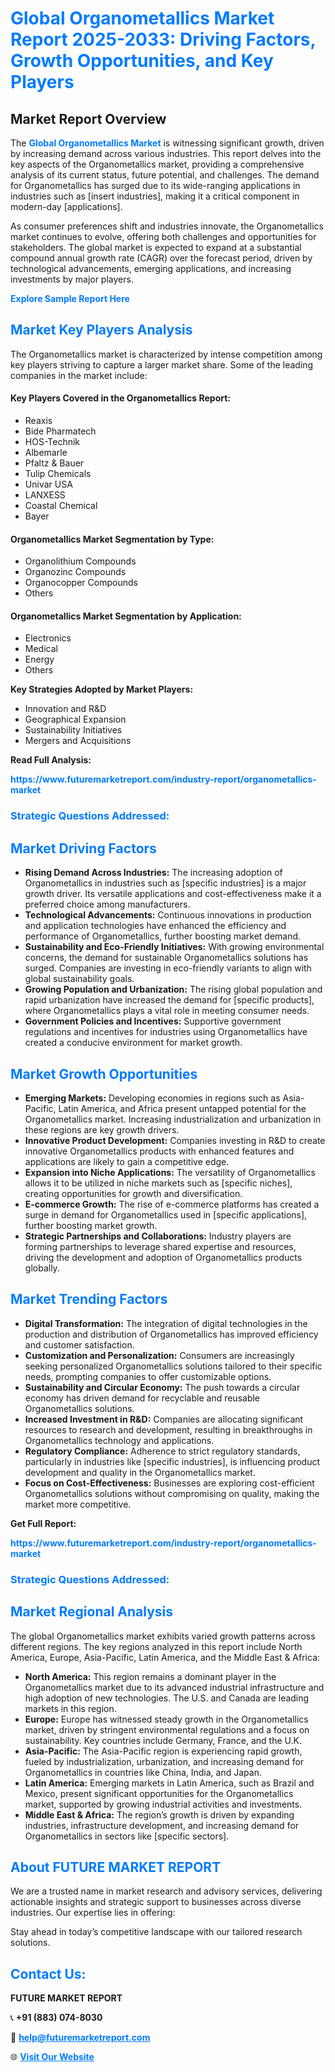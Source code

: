 <h1 style="color: #007BFF;">Global Organometallics Market Report 2025-2033: Driving Factors, Growth Opportunities, and Key Players</h1>

<section id="overview">
<h2>Market Report Overview</h2>
<p>The <a href="https://www.futuremarketreport.com/industry-report/organometallics-market" style="color: #007BFF; text-decoration: none;"><strong>Global Organometallics Market</strong></a> is witnessing significant growth, driven by increasing demand across various industries. This report delves into the key aspects of the Organometallics market, providing a comprehensive analysis of its current status, future potential, and challenges. The demand for Organometallics has surged due to its wide-ranging applications in industries such as [insert industries], making it a critical component in modern-day [applications].</p>
<p>As consumer preferences shift and industries innovate, the Organometallics market continues to evolve, offering both challenges and opportunities for stakeholders. The global market is expected to expand at a substantial compound annual growth rate (CAGR) over the forecast period, driven by technological advancements, emerging applications, and increasing investments by major players.</p>
</section>

<section id="overview">
<p><a href="https://www.futuremarketreport.com/request-sample/reportId=88019" style="color: #007BFF; text-decoration: none;"><strong>Explore Sample Report Here</strong></a></p>
</section>

<section id="key-players">
<h2 style="color: #007BFF;">Market Key Players Analysis</h2>
<p>The Organometallics market is characterized by intense competition among key players striving to capture a larger market share. Some of the leading companies in the market include:</p>
<h4>Key Players Covered in the Organometallics Report:</h4>
<ul><li>Reaxis</li><li>Bide Pharmatech</li><li>HOS-Technik</li><li>Albemarle</li><li>Pfaltz &amp; Bauer</li><li>Tulip Chemicals</li><li>Univar USA</li><li>LANXESS</li><li>Coastal Chemical</li><li>Bayer</li></ul>
<h4>Organometallics Market Segmentation by Type:</h4>
<ul><li>Organolithium Compounds</li><li>Organozinc Compounds</li><li>Organocopper Compounds</li><li>Others</li></ul>

<h4>Organometallics Market Segmentation by Application:</h4>
<ul><li>Electronics</li><li>Medical</li><li>Energy</li><li>Others</li></ul>
<p><strong>Key Strategies Adopted by Market Players:</strong></p>
<ul>
<li>Innovation and R&D</li>
<li>Geographical Expansion</li>
<li>Sustainability Initiatives</li>
<li>Mergers and Acquisitions</li>
</ul>
</section>

<section>
<p><strong>Read Full Analysis: </strong></p><a href="https://www.futuremarketreport.com/industry-report/organometallics-market" style="color: #007BFF; text-decoration: none;"><strong>https://www.futuremarketreport.com/industry-report/organometallics-market</strong></a>
<h3 style="color: #007BFF;">Strategic Questions Addressed:</h3>
</section>

<section id="driving-factors">
<h2 style="color: #007BFF;">Market Driving Factors</h2>
<ul>
<li><strong>Rising Demand Across Industries:</strong> The increasing adoption of Organometallics in industries such as [specific industries] is a major growth driver. Its versatile applications and cost-effectiveness make it a preferred choice among manufacturers.</li>
<li><strong>Technological Advancements:</strong> Continuous innovations in production and application technologies have enhanced the efficiency and performance of Organometallics, further boosting market demand.</li>
<li><strong>Sustainability and Eco-Friendly Initiatives:</strong> With growing environmental concerns, the demand for sustainable Organometallics solutions has surged. Companies are investing in eco-friendly variants to align with global sustainability goals.</li>
<li><strong>Growing Population and Urbanization:</strong> The rising global population and rapid urbanization have increased the demand for [specific products], where Organometallics plays a vital role in meeting consumer needs.</li>
<li><strong>Government Policies and Incentives:</strong> Supportive government regulations and incentives for industries using Organometallics have created a conducive environment for market growth.</li>
</ul>
</section>

<section id="growth-opportunities">
<h2 style="color: #007BFF;">Market Growth Opportunities</h2>
<ul>
<li><strong>Emerging Markets:</strong> Developing economies in regions such as Asia-Pacific, Latin America, and Africa present untapped potential for the Organometallics market. Increasing industrialization and urbanization in these regions are key growth drivers.</li>
<li><strong>Innovative Product Development:</strong> Companies investing in R&D to create innovative Organometallics products with enhanced features and applications are likely to gain a competitive edge.</li>
<li><strong>Expansion into Niche Applications:</strong> The versatility of Organometallics allows it to be utilized in niche markets such as [specific niches], creating opportunities for growth and diversification.</li>
<li><strong>E-commerce Growth:</strong> The rise of e-commerce platforms has created a surge in demand for Organometallics used in [specific applications], further boosting market growth.</li>
<li><strong>Strategic Partnerships and Collaborations:</strong> Industry players are forming partnerships to leverage shared expertise and resources, driving the development and adoption of Organometallics products globally.</li>
</ul>
</section>

<section id="trending-factors">
<h2 style="color: #007BFF;">Market Trending Factors</h2>
<ul>
<li><strong>Digital Transformation:</strong> The integration of digital technologies in the production and distribution of Organometallics has improved efficiency and customer satisfaction.</li>
<li><strong>Customization and Personalization:</strong> Consumers are increasingly seeking personalized Organometallics solutions tailored to their specific needs, prompting companies to offer customizable options.</li>
<li><strong>Sustainability and Circular Economy:</strong> The push towards a circular economy has driven demand for recyclable and reusable Organometallics solutions.</li>
<li><strong>Increased Investment in R&D:</strong> Companies are allocating significant resources to research and development, resulting in breakthroughs in Organometallics technology and applications.</li>
<li><strong>Regulatory Compliance:</strong> Adherence to strict regulatory standards, particularly in industries like [specific industries], is influencing product development and quality in the Organometallics market.</li>
<li><strong>Focus on Cost-Effectiveness:</strong> Businesses are exploring cost-efficient Organometallics solutions without compromising on quality, making the market more competitive.</li>
</ul>
</section>

<section>
<p><strong>Get Full Report: </strong></p><a href="https://www.futuremarketreport.com/industry-report/organometallics-market" style="color: #007BFF; text-decoration: none;"><strong>https://www.futuremarketreport.com/industry-report/organometallics-market</strong></a>
<h3 style="color: #007BFF;">Strategic Questions Addressed:</h3>
</section>


<section id="regional-analysis">
<h2 style="color: #007BFF;">Market Regional Analysis</h2>
<p>The global Organometallics market exhibits varied growth patterns across different regions. The key regions analyzed in this report include North America, Europe, Asia-Pacific, Latin America, and the Middle East & Africa:</p>
<ul>
<li><strong>North America:</strong> This region remains a dominant player in the Organometallics market due to its advanced industrial infrastructure and high adoption of new technologies. The U.S. and Canada are leading markets in this region.</li>
<li><strong>Europe:</strong> Europe has witnessed steady growth in the Organometallics market, driven by stringent environmental regulations and a focus on sustainability. Key countries include Germany, France, and the U.K.</li>
<li><strong>Asia-Pacific:</strong> The Asia-Pacific region is experiencing rapid growth, fueled by industrialization, urbanization, and increasing demand for Organometallics in countries like China, India, and Japan.</li>
<li><strong>Latin America:</strong> Emerging markets in Latin America, such as Brazil and Mexico, present significant opportunities for the Organometallics market, supported by growing industrial activities and investments.</li>
<li><strong>Middle East & Africa:</strong> The region’s growth is driven by expanding industries, infrastructure development, and increasing demand for Organometallics in sectors like [specific sectors].</li>
</ul>
</section>

<footer>
<h2 style="color: #007BFF;">About FUTURE MARKET REPORT</h2>
<p>We are a trusted name in market research and advisory services, delivering actionable insights and strategic support to businesses across diverse industries. Our expertise lies in offering:</p>

<p>Stay ahead in today’s competitive landscape with our tailored research solutions.</p>

<h2 style="color: #007BFF;">Contact Us:</h2>
<p><strong>FUTURE MARKET REPORT</strong></p>
<p>📞 <strong>+91 (883) 074-8030</strong></p>
<p>📧 <strong><a href="mailto:help@futuremarketreport.com" style="color: #007BFF;">help@futuremarketreport.com</a></strong></p>
<p>🌐 <strong><a href="https://www.futuremarketreport.com/" style="color: #007BFF;">Visit Our Website</a></strong></p>
</footer>